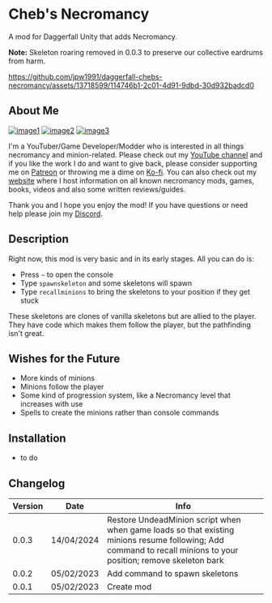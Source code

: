 # Cheb's Necromancy

A mod for Daggerfall Unity that adds Necromancy.

**Note:** Skeleton roaring removed in 0.0.3 to preserve our collective eardrums from harm.

https://github.com/jpw1991/daggerfall-chebs-necromancy/assets/13718599/114746b1-2c01-4d91-9dbd-30d932badcd0

##  About Me

[![image1](https://imgur.com/Fahi6sP.png)](https://necrobase.chebgonaz.com)
[![image2](https://imgur.com/X18OyQs.png)](https://www.patreon.com/chebgonaz?fan_landing=true)
[![image3](https://imgur.com/4e64jQ8.png)](https://ko-fi.com/chebgonaz)

I'm a YouTuber/Game Developer/Modder who is interested in all things necromancy and minion-related. Please check out my [YouTube channel](https://www.youtube.com/channel/UCPlZ1XnekiJxKymXbXyvkCg) and if you like the work I do and want to give back, please consider supporting me on [Patreon](https://www.patreon.com/chebgonaz?fan_landing=true) or throwing me a dime on [Ko-fi](https://ko-fi.com/chebgonaz). You can also check out my [website](https://necrobase.chebgonaz.com) where I host information on all known necromancy mods, games, books, videos and also some written reviews/guides.

Thank you and I hope you enjoy the mod! If you have questions or need help please join my [Discord](https://discord.com/invite/EB96ASQ).

## Description

Right now, this mod is very basic and in its early stages. All you can do is:

- Press `~` to open the console
- Type `spawnskeleton` and some skeletons will spawn
- Type `recallminions` to bring the skeletons to your position if they get stuck

These skeletons are clones of vanilla skeletons but are allied to the player. They have code which makes them follow the player, but the pathfinding isn't great.

## Wishes for the Future

- More kinds of minions
- Minions follow the player
- Some kind of progression system, like a Necromancy level that increases with use
- Spells to create the minions rather than console commands

## Installation

- to do

## Changelog

Version | Date       | Info
--- |------------| ---
0.0.3 | 14/04/2024 | Restore UndeadMinion script when when game loads so that existing minions resume following; Add command to recall minions to your position; remove skeleton bark
0.0.2 | 05/02/2023 | Add command to spawn skeletons
0.0.1 | 05/02/2023 | Create mod
